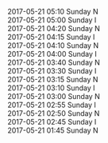 2017-05-21 05:10 Sunday  N  
2017-05-21 05:00 Sunday  I  
2017-05-21 04:20 Sunday  N  
2017-05-21 04:15 Sunday  I  
2017-05-21 04:10 Sunday  N  
2017-05-21 04:00 Sunday  I  
2017-05-21 03:40 Sunday  N  
2017-05-21 03:30 Sunday  I  
2017-05-21 03:15 Sunday  N  
2017-05-21 03:10 Sunday  I  
2017-05-21 03:00 Sunday  N  
2017-05-21 02:55 Sunday  I  
2017-05-21 02:50 Sunday  N  
2017-05-21 02:45 Sunday  I  
2017-05-21 01:45 Sunday  N  
